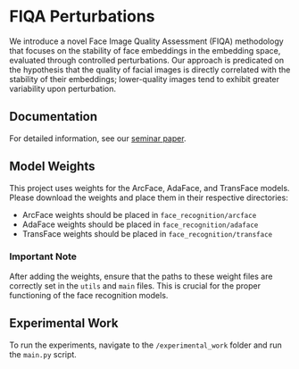 # FIQA Perturbations

We introduce a novel Face Image Quality Assessment (FIQA) methodology that focuses on the stability of face embeddings in the embedding space, evaluated through controlled perturbations. Our approach is predicated on the hypothesis that the quality of facial images is directly correlated with the stability of their embeddings; lower-quality images tend to exhibit greater variability upon perturbation.


## Documentation

For detailed information, see our [seminar paper](docs/SBSSeminar.pdf).

## Model Weights

This project uses weights for the ArcFace, AdaFace, and TransFace models. Please download the weights and place them in their respective directories:

- ArcFace weights should be placed in `face_recognition/arcface`
- AdaFace weights should be placed in `face_recognition/adaface`
- TransFace weights should be placed in `face_recognition/transface`

### Important Note

After adding the weights, ensure that the paths to these weight files are correctly set in the `utils` and `main` files. This is crucial for the proper functioning of the face recognition models.

## Experimental Work

To run the experiments, navigate to the `/experimental_work` folder and run the `main.py` script.
